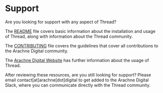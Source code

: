 # Support

Are you looking for support with any aspect of Thread?

The [README](README.md) file covers basic information about the installation and usage of Thread, along with information about the Thread community.

The [CONTRIBUTING](https://github.com/arachne-threat-intel/community/blob/main/CONTRIBUTING.md) file covers the guidelines that cover all contributions to the Arachne Digital community.

The [Arachne Digital Website](https://arachne.digital/thread) has further information about the usage of Thread.

After reviewing these resources, are you still looking for support? Please email contact[at]arachne[dot]digital to get added to the Arachne Digital Slack, where you can communicate directly with the Thread community.

